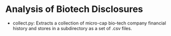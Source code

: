 # Analysis of Biotech Disclosures
- collect.py: Extracts a collection of micro-cap bio-tech company financial history and stores in a subdirectory as a set of .csv files. 
